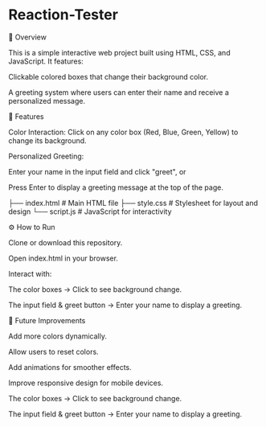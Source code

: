 # Reaction-Tester
📌 Overview

This is a simple interactive web project built using HTML, CSS, and JavaScript.
It features:

Clickable colored boxes that change their background color.

A greeting system where users can enter their name and receive a personalized message.

🚀 Features

Color Interaction: Click on any color box (Red, Blue, Green, Yellow) to change its background.

Personalized Greeting:

Enter your name in the input field and click "greet", or

Press Enter to display a greeting message at the top of the page.

├── index.html   # Main HTML file
├── style.css    # Stylesheet for layout and design
└── script.js    # JavaScript for interactivity


⚙️ How to Run

Clone or download this repository.

Open index.html in your browser.

Interact with:

The color boxes → Click to see background change.

The input field & greet button → Enter your name to display a greeting.

🎯 Future Improvements

Add more colors dynamically.

Allow users to reset colors.

Add animations for smoother effects.

Improve responsive design for mobile devices.



The color boxes → Click to see background change.

The input field & greet button → Enter your name to display a greeting.
